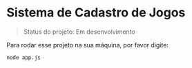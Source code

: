 <h1> Sistema de Cadastro de Jogos</h1>

 > Status do projeto: Em desenvolvimento
 
 Para rodar esse projeto na sua máquina, por favor digite:
 
 ```
 node app.js
 ```
